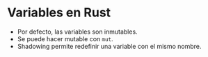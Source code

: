 # Variables en Rust

- Por defecto, las variables son inmutables.
- Se puede hacer mutable con `mut`.
- Shadowing permite redefinir una variable con el mismo nombre.
